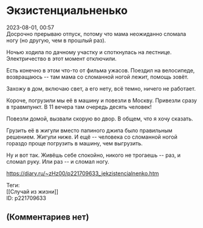 Экзистенциальненько
===================

  
2023-08-01, 00:57  
 Досрочно прерываю отпуск, потому что мама неожиданно сломала ногу (но другую, чем в прошлый раз).   
   
 Ночью ходила по дачному участку и споткнулась на лестнице. Электричество в этот момент отключили.   
   
 Есть конечно в этом что-то от фильма ужасов. Поездил на велосипеде, возвращаюсь -- там мама со сломанной ногой лежит, помощь зовёт.   
   
 Захожу в дом, включаю свет, а его нету, всё темно, ничего не работает.   
   
 Короче, погрузили мы её в машину и повезли в Москву. Привезли сразу в травмпункт. В 11 вечера там очередь десять человек!   
   
 Повезли домой, вызвали скорую во двор. В общем, что я хочу сказать.   
   
 Грузить её в жигули вместо папиного джипа было правильным решением. Жигули ниже. И ещё -- человека со сломанной ногой гораздо проще погрузить в машину, чем выгрузить.   
   
 Ну и вот так. Живёшь себе спокойно, никого не трогаешь -- раз, и сломал руку. Или раз -- и сломал ногу.   
  
<https://diary.ru/~zHz00/p221709633_jekzistencialnenko.htm>  
  
Теги:  
[[Случай из жизни]]  
ID: p221709633  


(Комментариев нет)
------------------